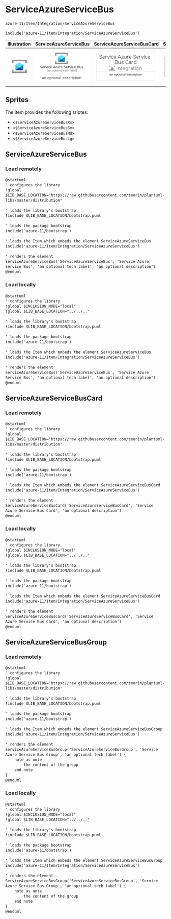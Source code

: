 # ServiceAzureServiceBus


```text
azure-11/Item/Integration/ServiceAzureServiceBus
```

```text
include('azure-11/Item/Integration/ServiceAzureServiceBus')
```



| Illustration | ServiceAzureServiceBus | ServiceAzureServiceBusCard | ServiceAzureServiceBusGroup |
| :---: | :---: | :---: | :---: |
| ![illustration for Illustration](../../../azure-11/Item/Integration/ServiceAzureServiceBus.png) | ![illustration for ServiceAzureServiceBus](../../../azure-11/Item/Integration/ServiceAzureServiceBus.Local.png) | ![illustration for ServiceAzureServiceBusCard](../../../azure-11/Item/Integration/ServiceAzureServiceBusCard.Local.png) | ![illustration for ServiceAzureServiceBusGroup](../../../azure-11/Item/Integration/ServiceAzureServiceBusGroup.Local.png) |



## Sprites
The item provides the following sriptes:

- `<$ServiceAzureServiceBusXs>`
- `<$ServiceAzureServiceBusSm>`
- `<$ServiceAzureServiceBusMd>`
- `<$ServiceAzureServiceBusLg>`





## ServiceAzureServiceBus

### Load remotely
```plantuml
@startuml
' configures the library
!global $LIB_BASE_LOCATION="https://raw.githubusercontent.com/tmorin/plantuml-libs/master/distribution"

' loads the library's bootstrap
!include $LIB_BASE_LOCATION/bootstrap.puml

' loads the package bootstrap
include('azure-11/bootstrap')

' loads the Item which embeds the element ServiceAzureServiceBus
include('azure-11/Item/Integration/ServiceAzureServiceBus')

' renders the element
ServiceAzureServiceBus('ServiceAzureServiceBus', 'Service Azure Service Bus', 'an optional tech label', 'an optional description')
@enduml
```

### Load locally
```plantuml
@startuml
' configures the library
!global $INCLUSION_MODE="local"
!global $LIB_BASE_LOCATION="../../.."

' loads the library's bootstrap
!include $LIB_BASE_LOCATION/bootstrap.puml

' loads the package bootstrap
include('azure-11/bootstrap')

' loads the Item which embeds the element ServiceAzureServiceBus
include('azure-11/Item/Integration/ServiceAzureServiceBus')

' renders the element
ServiceAzureServiceBus('ServiceAzureServiceBus', 'Service Azure Service Bus', 'an optional tech label', 'an optional description')
@enduml
```

## ServiceAzureServiceBusCard

### Load remotely
```plantuml
@startuml
' configures the library
!global $LIB_BASE_LOCATION="https://raw.githubusercontent.com/tmorin/plantuml-libs/master/distribution"

' loads the library's bootstrap
!include $LIB_BASE_LOCATION/bootstrap.puml

' loads the package bootstrap
include('azure-11/bootstrap')

' loads the Item which embeds the element ServiceAzureServiceBusCard
include('azure-11/Item/Integration/ServiceAzureServiceBus')

' renders the element
ServiceAzureServiceBusCard('ServiceAzureServiceBusCard', 'Service Azure Service Bus Card', 'an optional description')
@enduml
```

### Load locally
```plantuml
@startuml
' configures the library
!global $INCLUSION_MODE="local"
!global $LIB_BASE_LOCATION="../../.."

' loads the library's bootstrap
!include $LIB_BASE_LOCATION/bootstrap.puml

' loads the package bootstrap
include('azure-11/bootstrap')

' loads the Item which embeds the element ServiceAzureServiceBusCard
include('azure-11/Item/Integration/ServiceAzureServiceBus')

' renders the element
ServiceAzureServiceBusCard('ServiceAzureServiceBusCard', 'Service Azure Service Bus Card', 'an optional description')
@enduml
```

## ServiceAzureServiceBusGroup

### Load remotely
```plantuml
@startuml
' configures the library
!global $LIB_BASE_LOCATION="https://raw.githubusercontent.com/tmorin/plantuml-libs/master/distribution"

' loads the library's bootstrap
!include $LIB_BASE_LOCATION/bootstrap.puml

' loads the package bootstrap
include('azure-11/bootstrap')

' loads the Item which embeds the element ServiceAzureServiceBusGroup
include('azure-11/Item/Integration/ServiceAzureServiceBus')

' renders the element
ServiceAzureServiceBusGroup('ServiceAzureServiceBusGroup', 'Service Azure Service Bus Group', 'an optional tech label') {
    note as note
        the content of the group
    end note
}
@enduml
```

### Load locally
```plantuml
@startuml
' configures the library
!global $INCLUSION_MODE="local"
!global $LIB_BASE_LOCATION="../../.."

' loads the library's bootstrap
!include $LIB_BASE_LOCATION/bootstrap.puml

' loads the package bootstrap
include('azure-11/bootstrap')

' loads the Item which embeds the element ServiceAzureServiceBusGroup
include('azure-11/Item/Integration/ServiceAzureServiceBus')

' renders the element
ServiceAzureServiceBusGroup('ServiceAzureServiceBusGroup', 'Service Azure Service Bus Group', 'an optional tech label') {
    note as note
        the content of the group
    end note
}
@enduml
```

